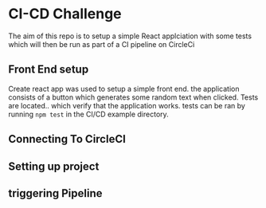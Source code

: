 # CI-CD Challenge

The aim of this repo is to setup a simple React applciation with some tests which will then be run as part of a CI pipeline on CircleCi

## Front End setup 

Create react app was used to setup a simple front end.
the application consists of a button which generates some random text when clicked. 
Tests are located.. which verify that the application works. tests can be ran by running `npm test` in the CI/CD example directory.

## Connecting To CircleCI

## Setting up project

## triggering Pipeline